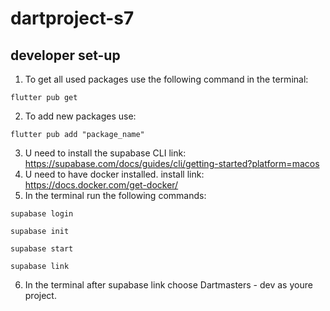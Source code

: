 # dartproject-s7
## developer set-up
1. To get all used packages use the following command in the terminal: 
```
flutter pub get
```
2. To add new packages use: 
```
flutter pub add "package_name"
```
3. U need to install the supabase CLI link: https://supabase.com/docs/guides/cli/getting-started?platform=macos
4. U need to have docker installed. install link: https://docs.docker.com/get-docker/
5. In the terminal run the following commands:
```
supabase login
```
```
supabase init
```
```
supabase start
```
```
supabase link
```
6. In the terminal after supabase link choose Dartmasters - dev as youre project. 
